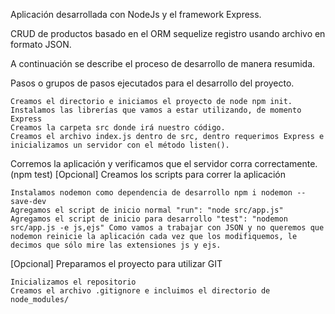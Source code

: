 Aplicación desarrollada con NodeJs y el framework Express.

CRUD de productos basado en el ORM sequelize  registro usando archivo en formato JSON.

A continuación se describe el proceso de desarrollo de manera resumida.


Pasos o grupos de pasos ejecutados para el desarrollo del proyecto.

    Creamos el directorio e iniciamos el proyecto de node npm init.
    Instalamos las librerías que vamos a estar utilizando, de momento Express 
    Creamos la carpeta src donde irá nuestro código.
    Creamos el archivo index.js dentro de src, dentro requerimos Express e inicializamos un servidor con el método listen().

Corremos la aplicación y verificamos que el servidor corra correctamente. (npm test)
[Opcional] Creamos los scripts para correr la aplicación

    Instalamos nodemon como dependencia de desarrollo npm i nodemon --save-dev
    Agregamos el script de inicio normal "run": "node src/app.js"
    Agregamos el script de inicio para desarrollo "test": "nodemon src/app.js -e js,ejs" Como vamos a trabajar con JSON y no queremos que nodemon reinicie la aplicación cada vez que los modifiquemos, le decimos que sólo mire las extensiones js y ejs.

[Opcional] Preparamos el proyecto para utilizar GIT

    Inicializamos el repositorio
    Creamos el archivo .gitignore e incluimos el directorio de node_modules/



